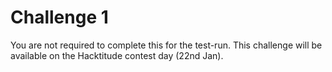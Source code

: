 # Challenge 1

You are not required to complete this for the test-run. This challenge will be available on the Hacktitude contest day (22nd Jan).
